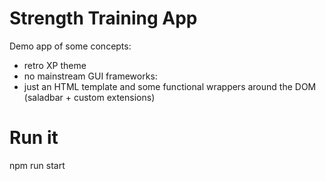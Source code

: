 
# Strength Training App

Demo app of some concepts:
- retro XP theme
- no mainstream GUI frameworks: 
- just an HTML template and some functional wrappers around the DOM (saladbar + custom extensions)

# Run it

npm run start
